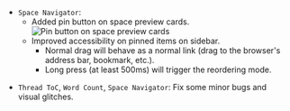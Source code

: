 <items-block data-variant="improvement">

- `Space Navigator`:
  - Added pin button on space preview cards.
    ![Pin button on space preview cards](https://i.imgur.com/lCBtl3Q.png)
  - Improved accessibility on pinned items on sidebar.
    - Normal drag will behave as a normal link (drag to the browser's address bar, bookmark, etc.).
    - Long press (at least 500ms) will trigger the reordering mode.

</items-block>

<items-block data-variant="bug-fix">

- `Thread ToC`, `Word Count`, `Space Navigator`: Fix some minor bugs and visual glitches.

</items-block>
